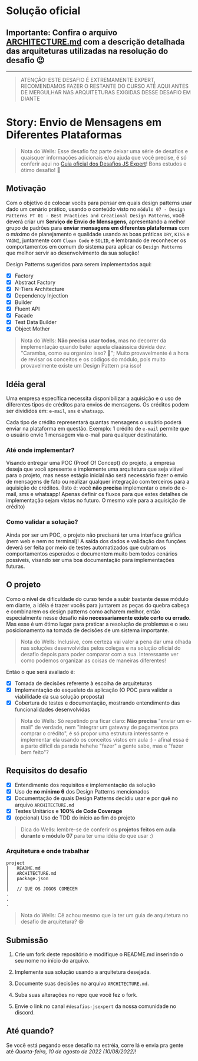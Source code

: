 [challengeguide]: https://github.com/training-erickwendel/jsexpert-challenge-guide/
[architecture]: ARCHITECTURE.md


# Solução oficial
## Importante: Confira o arquivo [ARCHITECTURE.md][architecture] com a descrição detalhada das arquiteturas utilizadas na resolução do desafio :wink:


---

> ATENÇÃO: ESTE DESAFIO É EXTREMAMENTE EXPERT, RECOMENDAMOS FAZER O RESTANTE DO CURSO ATÉ AQUI ANTES DE MERGULHAR NAS ARQUITETURAS EXIGIDAS DESSE DESAFIO EM DIANTE

# Story: Envio de Mensagens em Diferentes Plataformas

> Nota do Wells: Esse desafio faz parte deixar uma série de desafios e quaisquer informações adicionais e/ou ajuda que você precise, é só conferir aqui no [Guia oficial dos Desafios JS Expert][challengeguide]! Bons estudos e ótimo desafio! :rocket:

## Motivação

Com o objetivo de colocar vocês para pensar em quais design patterns usar dado um cenário prático, usando o conteúdo visto no `módulo 07 - Design Patterns PT 01 - Best Practices and Creational Design Patterns`, você deverá criar um **Serviço de Envio de Mensagens**, apresentando a melhor grupo de padrões para **enviar mensagens em diferentes plataformas** com o máximo de planejamento e qualidade usando as boas práticas `DRY`, `KISS` e `YAGNI`, juntamente com `Clean Code` e `SOLID`, e lembrando de reconhecer os comportamentos em comum do sistema para aplicar os `Design Patterns` que melhor servir ao desenvolvimento da sua solução!

Design Patterns sugeridos para serem implementados aqui:
- [X] Factory
- [X] Abstract Factory
- [X] N-Tiers Architecture
- [X] Dependency Injection 
- [X] Builder
- [X] Fluent API
- [X] Facade
- [X] Test Data Builder
- [X] Object Mother

> Nota do Wells: **Não precisa usar todos**, mas no decorrer da implementação quando bater aquela clááássica dúvida dev: "Caramba, como eu organizo isso? 🤔"; Muito provavelmente é a hora de revisar os conceitos e os códigos do módulo, pois muito provavelmente existe um Design Pattern pra isso!


## Idéia geral

Uma empresa específica necessita disponibilizar a aquisição e o uso de diferentes tipos de créditos para envios de mensagens. Os créditos podem ser divididos em: `e-mail`, `sms` e `whatsapp`. 

Cada tipo de crédito representará quantas mensagens o usuário poderá enviar na plataforma em questão. Exemplo: 1 crédito de `e-mail` permite que o usuário envie 1 mensagem via e-mail para qualquer destinatário.

### Até onde implementar?

Visando entregar uma POC (Proof Of Concept) do projeto, a empresa deseja que você apresente e implemente uma arquitetura que seja viável para o projeto, mas nesse estágio inicial não será necessário fazer o envio de mensagens de fato ou realizar qualquer integração com terceiros para a aquisição de créditos. (Isto é: você **não precisa** implementar o envio de e-mail, sms e whatsapp! Apenas definir os fluxos para que estes detalhes de implementação sejam vistos no futuro. O mesmo vale para a aquisição de crédito)

### Como validar a solução?

Ainda por ser um POC, o projeto não precisará ter uma interface gráfica (nem web e nem no terminal)! A saída dos dados e validação das funções deverá ser feita por meio de testes automatizados que cubram os comportamentos esperados e documentem muito bem todos cenários possíveis, visando ser uma boa documentação para implementações futuras.

## O projeto

Como o nível de dificuldade do curso tende a subir bastante desse módulo em diante, a idéia é trazer vocês para juntarem as peças do quebra cabeça e combinarem os design patterns como acharem melhor, então especialmente nesse desafio **não necessariamente existe certo ou errado**. Mas esse é um ótimo lugar para praticar a resolução de problemas e o seu posicionamento na tomada de decisões de um sistema importante.
> Nota do Wells: Inclusive, com certeza vai valer a pena dar uma olhada nas soluções desenvolvidas pelos colegas e na solução oficial do desafio depois para poder comparar com a sua. Interessante ver como podemos organizar as coisas de maneiras diferentes!

Então o que será avaliado é:
- [X] Tomada de decisões referente à escolha de arquiteturas
- [X] Implementação do esqueleto da aplicação (O POC para validar a viabilidade da sua solução proposta)
- [X] Cobertura de testes e documentação, mostrando entendimento das funcionalidades desenvolvidas

> Nota do Wells: Só repetindo pra ficar claro: **Não precisa** "enviar um e-mail" de verdade, nem "integrar um gateway de pagamentos pra comprar o crédito", é só propor uma estrutura interessante e implementar ela usando os conceitos vistos em aula :) - afinal essa é a parte difícil da parada hehehe "fazer" a gente sabe, mas e "fazer bem feito"? 

## Requisitos do desafio

- [X] Entendimento dos requisitos e implementação da solução
- [X] Uso de **no mínimo 6** dos Design Patterns mencionados
- [X] Documentação de quais Design Patterns decidiu usar e por quê no arquivo `ARCHITECTURE.md`
- [X] Testes Unitários e **100% de Code Coverage**
- [X] (opcional) Uso de TDD do início ao fim do projeto

> Dica do Wells: lembre-se de conferir os **projetos feitos em aula durante o módulo 07** para ter uma idéia do que usar :)

### Arquitetura e onde trabalhar

```
project
│   README.md
│   ARCHITECTURE.md
│   package.json
│
│   // QUE OS JOGOS COMECEM
.
.
.
```

> Nota do Wells: Cê achou mesmo que ia ter um guia de arquitetura no desafio de arquitetura? 😆

## Submissão

1. Crie um fork deste repositório e modifique o README.md inserindo o seu nome no início do arquivo.

2. Implemente sua solução usando a arquitetura desejada.

3. Documente suas decisões no arquivo `ARCHITECTURE.md`.

4. Suba suas alterações no repo que você fez o fork.

4. Envie o link no canal `#desafios-jsexpert` da nossa comunidade no discord.

## Até quando?

Se você está pegando esse desafio na estréia, corre lá e envia pra gente até _Quarta-feira, 10 de agosto de 2022 (10/08/2022)_!


